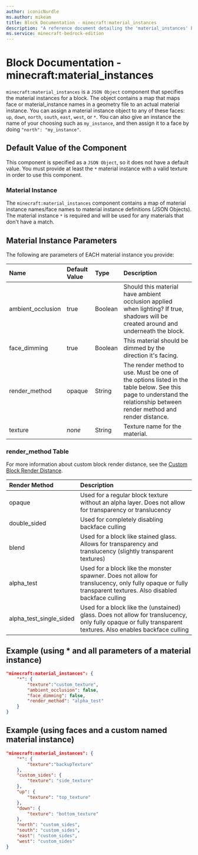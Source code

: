 ```yaml
---
author: iconicNurdle
ms.author: mikeam
title: Block Documentation - minecraft:material_instances
description: "A reference document detailing the 'material_instances' block component"
ms.service: minecraft-bedrock-edition
---
```


# Block Documentation - minecraft:material_instances

`minecraft:material_instances` is a `JSON Object` component that specifies the material instances for a block. The object contains a map that maps face or material_instance names in a geometry file to an actual material instance. You can assign a material instance object to any of these faces: `up`, `down`, `north`, `south`, `east`, `west`, or `*`. You can also give an instance the name of your choosing such as `my_instance`, and then assign it to a face by doing `"north": "my_instance"`.

## Default Value of the Component

This component is specified as a `JSON Object`, so it does not have a default value. You must provide at least the `*` material instance with a valid texture in order to use this component.

### Material Instance

The `minecraft:material_instances` component contains a map of material instance names/face names to material instance definitions (JSON Objects). The material instance `*` is required and will be used for any materials that don't have a match.

## Material Instance Parameters

The following are parameters of EACH material instance you provide:

| Name |Default Value |Type |Description |
|:----|:----|:----|:----|
| ambient_occlusion | true | Boolean| Should this material have ambient occlusion applied when lighting? If true, shadows will be created around and underneath the block. |
| face_dimming | true | Boolean | This material should be dimmed by the direction it's facing. |
| render_method | opaque | String | The render method to use. Must be one of the options listed in the table below. See this page to understand the relationship between render method and render distance.  |
| texture | *none* | String | Texture name for the material. |

### render_method Table

For more information about custom block render distance, see the [Custom Block Render Distance](../../../../../../creator/Documents/CustomBlockRenderDistance.md).

| Render Method | Description |
|:----|:----|
| opaque | Used for a regular block texture without an alpha layer. Does not allow for transparency or translucency |
| double_sided | Used for completely disabling backface culling |
| blend | Used for a block like stained glass. Allows for transparency and translucency (slightly transparent textures) |
| alpha_test | Used for a block like the monster spawner. Does not allow for translucency, only fully opaque or fully transparent textures. Also disabled backface culling |
| alpha_test_single_sided | Used for a block like the (unstained) glass. Does not allow for translucency, only fully opaque or fully transparent textures. Also enables backface culling |

## Example (using * and all parameters of a material instance)

```json
"minecraft:material_instances": {
    "*": {
        "texture":"custom_texture",
        "ambient_occlusion": false,
        "face_dimming": false,
        "render_method": "alpha_test"
    }
}
```

## Example (using faces and a custom named material instance)

```json
"minecraft:material_instances": {
    "*": {
        "texture":"backupTexture"
    },
    "custom_sides": {
        "texture": "side_texture"
    },
    "up": {
        "texture": "top_texture"
    },
    "down": {
        "texture": "bottom_texture"
    },
    "north": "custom_sides",
    "south": "custom_sides",
    "east": "custom_sides",
    "west": "custom_sides"
}
```
